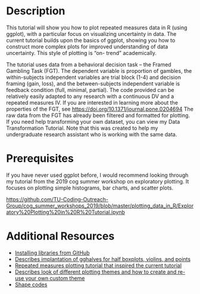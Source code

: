 # Description

This tutorial will show you how to plot repeated measures data in R (using ggplot), with a particular focus on visualizing uncertainty in data. The current tutorial builds upon the basics of ggplot, showing you how to construct more complex plots for improved understanding of data uncertainty. This style of plotting is “on- trend” academically. <br>

The tutorial uses data from a behavioral decision task – the Framed Gambling Task (FGT). The dependent variable is proportion of gambles, the within-subjects independent variables are trial block (1-4) and decision framing (gain, loss), and the between-subjects independent variable is feedback condition (full, minimal, partial). The code provided can be relatively easily adapted to any research with a continuous DV and a repeated measures IV.
If you are interested in learning more about the properties of the FGT, see
https://doi.org/10.1371/journal.pone.0204694
The raw data from the FGT has already been filtered and formatted for plotting. If you need help transforming your own dataset, you can view my Data Transformation Tutorial. Note that this was created to help my undergraduate research assistant who is working with the same data.

# Prerequisites

If you have never used ggplot before, I would recommend looking through my tutorial from the 2019 cog summer workshop on exploratory plotting. It focuses on plotting simple histograms, bar charts, and scatter plots.

https://github.com/TU-Coding-Outreach-Group/cog_summer_workshops_2019/blob/master/plotting_data_in_R/Exploratory%20Plotting%20in%20R%20Tutorial.ipynb


# Additional Resources
* [Installing libraries from GitHub](https://kbroman.org/pkg_primer/pages/github.html)
* [Describes implantation of gghalves for half boxplots, violins, and points](
https://erocoar.github.io/gghalves/)
* [Repeated measures plotting tutorial that inspired the current tutorial](https://github.com/jorvlan/open-visualizations/blob/master/R/repmes_tutorial_R.pdf)
* [Describes look of different plotting themes and how to create and re-use your own custom theme](https://chrischizinski.github.io/SNR_R_Group/2016-10-05-Themes_Facets)
* [Shape codes](http://www.cookbook-r.com/Graphs/Shapes_and_line_types/)
